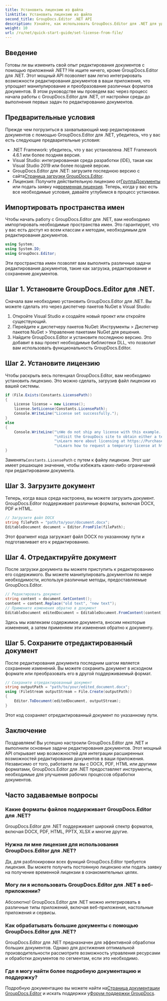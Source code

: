```yaml
---
title: Установить лицензию из файла
linktitle: Установить лицензию из файла
second_title: GroupDocs.Editor .NET API
description: Узнайте, как использовать GroupDocs.Editor для .NET для удобного редактирования документов в ваших приложениях. Включены пошаговое руководство, советы и часто задаваемые вопросы.
weight: 10
url: /ru/net/quick-start-guide/set-license-from-file/
---
```

## Введение
Готовы ли вы изменить свой опыт редактирования документов с помощью приложений .NET? Не ищите ничего, кроме GroupDocs.Editor для .NET. Этот мощный API позволяет вам легко интегрировать возможности редактирования документов в ваши приложения, что упрощает манипулирование и преобразование различных форматов документов. В этом руководстве мы проведем вас через процесс начала работы с GroupDocs.Editor для .NET, от настройки среды до выполнения первых задач по редактированию документов.
## Предварительные условия
Прежде чем погрузиться в захватывающий мир редактирования документов с помощью GroupDocs.Editor для .NET, убедитесь, что у вас есть следующие предварительные условия:
- .NET Framework: убедитесь, что у вас установлена .NET Framework 4.6.1 или более поздняя версия.
- Visual Studio: интегрированная среда разработки (IDE), такая как Visual Studio 2019 или более поздней версии.
-  GroupDocs.Editor для .NET: загрузите последнюю версию с сайта[Страница загрузки GroupDocs.Editor](https://releases.groupdocs.com/editor/net/).
-  Лицензия: Получите действительную лицензию от[ГруппаДокументы](https://purchase.groupdocs.com/buy) или подать заявку на[временная лицензия](https://purchase.groupdocs.com/temporary-license/).
Теперь, когда у вас есть все необходимые условия, давайте углубимся в процесс установки.
## Импортировать пространства имен
Чтобы начать работу с GroupDocs.Editor для .NET, вам необходимо импортировать необходимые пространства имен. Это гарантирует, что у вас есть доступ ко всем классам и методам, необходимым для редактирования документов.
```csharp
using System;
using System.IO;
using GroupDocs.Editor;
```
Эти пространства имен позволят вам выполнять различные задачи редактирования документов, такие как загрузка, редактирование и сохранение документов.
## Шаг 1. Установите GroupDocs.Editor для .NET.
Сначала вам необходимо установить GroupDocs.Editor для .NET. Вы можете сделать это через диспетчер пакетов NuGet в Visual Studio:
1. Откройте Visual Studio и создайте новый проект или откройте существующий.
2. Перейдите к диспетчеру пакетов NuGet: Инструменты > Диспетчер пакетов NuGet > Управление пакетами NuGet для решения.
3. Найдите GroupDocs.Editor и установите последнюю версию.
Это добавит в ваш проект необходимые библиотеки DLL, что позволит вам использовать функциональность GroupDocs.Editor.
## Шаг 2. Установите лицензию
Чтобы раскрыть весь потенциал GroupDocs.Editor, вам необходимо установить лицензию. Это можно сделать, загрузив файл лицензии из вашей системы.
```csharp
if (File.Exists(Constants.LicensePath))
{
    License license = new License();
    license.SetLicense(Constants.LicensePath);
    Console.WriteLine("License set successfully.");
}
else
{
    Console.WriteLine("\nWe do not ship any license with this example. " +
                      "\nVisit the GroupDocs site to obtain either a temporary or permanent license. " +
                      "\nLearn more about licensing at https://Purchase.groupdocs.com/faqs/licensing. " +
                      "\nLearn how to request a temporary license at https://Purchase.groupdocs.com/temporary-license.");
}
```
 Заменять`Constants.LicensePath` с путем к файлу лицензии. Этот шаг имеет решающее значение, чтобы избежать каких-либо ограничений при редактировании документа. 
## Шаг 3. Загрузите документ
Теперь, когда ваша среда настроена, вы можете загрузить документ. GroupDocs.Editor поддерживает различные форматы, включая DOCX, PDF и HTML.
```csharp
// Загрузите файл DOCX
string filePath = "path/to/your/document.docx";
EditableDocument document = Editor.FromFile(filePath);
```
Этот фрагмент кода загружает файл DOCX по указанному пути и подготавливает его к редактированию.
## Шаг 4. Отредактируйте документ
После загрузки документа вы можете приступить к редактированию его содержимого. Вы можете манипулировать документом по мере необходимости, используя различные методы, предоставляемые GroupDocs.Editor.
```csharp
// Редактировать документ
string content = document.GetContent();
content = content.Replace("old text", "new text");
// Примените изменения обратно в документ
EditableDocument editedDocument = EditableDocument.FromContent(content);
```
Здесь мы извлекаем содержимое документа, вносим некоторые изменения, а затем применяем эти изменения обратно к документу.
## Шаг 5. Сохраните отредактированный документ
После редактирования документа последним шагом является сохранение изменений. Вы можете сохранить документ в исходном формате или преобразовать его в другой поддерживаемый формат.
```csharp
// Сохраните отредактированный документ
string outputPath = "path/to/your/edited_document.docx";
using (FileStream outputStream = File.Create(outputPath))
{
    Editor.ToDocument(editedDocument, outputStream);
}
```
Этот код сохраняет отредактированный документ по указанному пути.
## Заключение
Поздравляем! Вы успешно настроили GroupDocs.Editor для .NET и выполнили основные задачи редактирования документов. Этот мощный API открывает мир возможностей для интеграции расширенных возможностей редактирования документов в ваши приложения. Независимо от того, работаете ли вы с DOCX, PDF, HTML или другими форматами, GroupDocs.Editor для .NET предоставляет инструменты, необходимые для улучшения рабочих процессов обработки документов.
## Часто задаваемые вопросы
### Какие форматы файлов поддерживает GroupDocs.Editor для .NET?
GroupDocs.Editor для .NET поддерживает широкий спектр форматов, включая DOCX, PDF, HTML, PPTX, XLSX и многие другие.
### Нужна ли мне лицензия для использования GroupDocs.Editor для .NET?
Да, для разблокировки всех функций GroupDocs.Editor требуется лицензия. Вы можете получить постоянную лицензию или подать заявку на получение временной лицензии в ознакомительных целях.
### Могу ли я использовать GroupDocs.Editor для .NET в веб-приложении?
Абсолютно! GroupDocs.Editor для .NET можно интегрировать в различные типы приложений, включая веб-приложения, настольные приложения и сервисы.
### Как обрабатывать большие документы с помощью GroupDocs.Editor для .NET?
GroupDocs.Editor для .NET предназначен для эффективной обработки больших документов. Однако для достижения оптимальной производительности рассмотрите возможность управления ресурсами и обработки документов по сегментам, если это необходимо.
### Где я могу найти более подробную документацию и поддержку?
 Подробную документацию вы можете найти на[Страница документации GroupDocs.Editor](https://tutorials.groupdocs.com/editor/net/) и искать поддержки у[Форум поддержки GroupDocs](https://forum.groupdocs.com/c/editor/20).